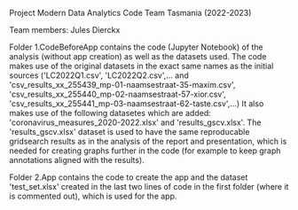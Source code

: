 Project Modern Data Analytics Code Team Tasmania (2022-2023)

Team members: Jules Dierckx

Folder 1.CodeBeforeApp contains the code (Jupyter Notebook) of the analysis (without app creation) as well as the datasets used. 
The code makes use of the original datasets in the exact same names as the initial sources ('LC2022Q1.csv', 'LC2022Q2.csv',... and 'csv_results_xx_255439_mp-01-naamsestraat-35-maxim.csv', 'csv_results_xx_255440_mp-02-naamsestraat-57-xior.csv', 'csv_results_xx_255441_mp-03-naamsestraat-62-taste.csv',...)
It also makes use of the following datasetes which are added: 'coronavirus_measures_2020-2022.xlsx' and 'results_gscv.xlsx'.
The 'results_gscv.xlsx' dataset is used to have the same reproducable gridsearch results as in the analysis of the report and presentation, which is needed for creating graphs further in the code (for example to keep graph annotations aligned with the results).

Folder 2.App contains the code to create the app and the dataset 'test_set.xlsx' created in the last two lines of code in the first folder (where it is commented out), which is used for the app.
